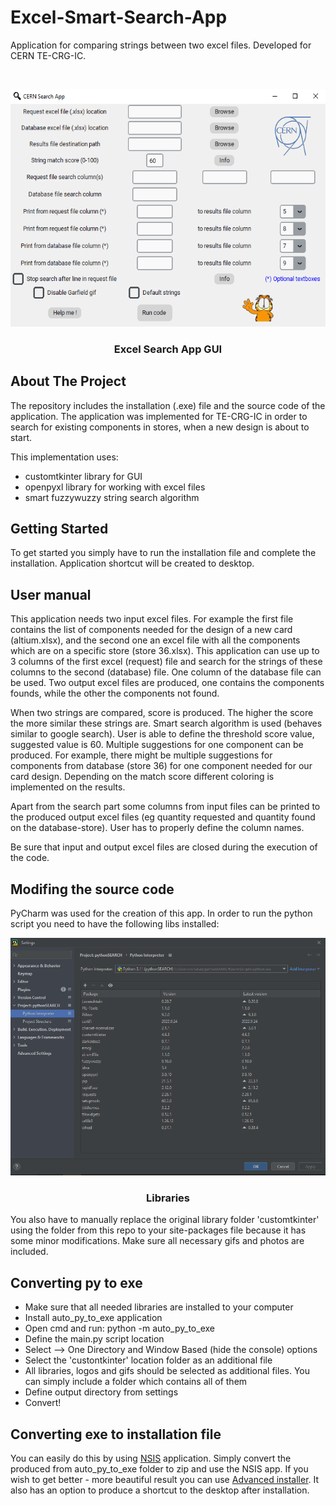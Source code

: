 # Excel-Smart-Search-App
Application for comparing strings between two excel files. Developed for CERN TE-CRG-IC.

<!-- PROJECT LOGO -->
<br />
<p align="center">
  <a href="https://github.com/othneildrew/Best-README-Template">
    <img src="app.png" alt="Logo" width="555" height="380">
  </a>
  <h3 align="center">Excel Search App GUI</h3>
</p>


<!-- ABOUT THE PROJECT -->
## About The Project
The repository includes the installation (.exe) file and the source code of the application.
The application was implemented for TE-CRG-IC in order to search for existing components in stores, when a new design is about to start.
  
This implementation uses:
- customtkinter library for GUI
- openpyxl library for working with excel files    
- smart fuzzywuzzy string search algorithm


<!-- GETTING STARTED -->
## Getting Started
To get started you simply have to run the installation file and complete the installation. Application shortcut will be created to desktop. 

<!-- User manual -->
## User manual
This application needs two input excel files. For example the first file contains the list of components needed for the design of a new card (altium.xlsx), and the second one an excel file with all the components which are on a specific store (store 36.xlsx). This application can use up to 3 columns of the first excel (request) file and search for the strings of these columns to the second (database) file. One column of the database file can be used. Two output excel files are produced, one contains the components founds, while the other the components not found. 

When two strings are compared, score is produced. The higher the score the more similar these strings are. Smart search algorithm is used (behaves similar to google search). User is able to define the threshold score value, suggested value is 60. Multiple suggestions for one component can be produced. For example, there might be multiple suggestions for components from database (store 36) for one component needed for our card design. Depending on the match score different coloring is implemented on the results. 

Apart from the search part some columns from input files can be printed to the produced output excel files (eg quantity requested and quantity found on the database-store). User has to properly define the column names. 

Be sure that input and output excel files are closed during the execution of the code.

<!-- Modifing the source code -->
## Modifing the source code
PyCharm was used for the creation of this app. In order to run the python script you need to have the following libs installed: 
<br />
<p align="center">
  <a href="https://github.com/othneildrew/Best-README-Template">
    <img src="libs.png" alt="Logo" width="555" height="380">
  </a>
  <h3 align="center">Libraries</h3>
</p>
You also have to manually replace the original library folder 'customtkinter' using the folder from this repo to your site-packages file because it has some minor modifications. Make sure all necessary gifs and photos are included. 

<!-- Converting py to exe -->
## Converting py to exe
- Make sure that all needed libraries are installed to your computer
- Install auto_py_to_exe application
- Open cmd and run: python -m auto_py_to_exe
- Define the main.py script location
- Select --> One Directory and Window Based (hide the console) options
- Select the 'custontkinter' location folder as an additional file
- All libraries, logos and gifs should be selected as additional files. You can simply include a folder which contains all of them
- Define output directory from settings
- Convert!

<!-- Converting exe to installation file -->
## Converting exe to installation file
You can easily do this by using [NSIS](https://nsis.sourceforge.io/Download) application. Simply convert the produced from auto_py_to_exe folder to zip and use the NSIS app. If you wish to get better - more beautiful result you can use [Advanced installer](https://www.advancedinstaller.com/). It also has an option to produce a shortcut to the desktop after installation. 

